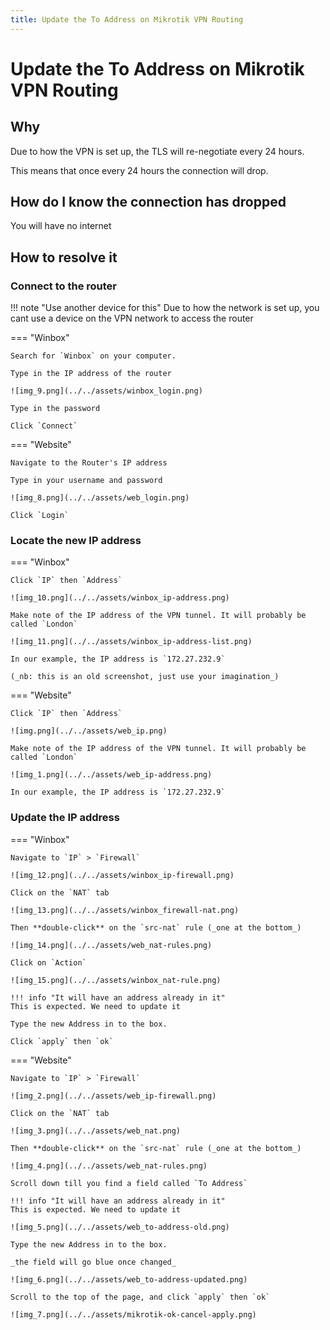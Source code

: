 ```yaml
---
title: Update the To Address on Mikrotik VPN Routing
---
```


# Update the To Address on Mikrotik VPN Routing

## Why

Due to how the VPN is set up, the TLS will re-negotiate every 24 hours.

This means that once every 24 hours the connection will drop.

## How do I know the connection has dropped

You will have no internet

## How to resolve it

### Connect to the router

!!! note "Use another device for this"
    Due to how the network is set up, you cant use a device on the VPN network to access the router

=== "Winbox"

    Search for `Winbox` on your computer.

    Type in the IP address of the router

    ![img_9.png](../../assets/winbox_login.png)

    Type in the password

    Click `Connect`


=== "Website"

    Navigate to the Router's IP address

    Type in your username and password

    ![img_8.png](../../assets/web_login.png)

    Click `Login`

### Locate the new IP address

=== "Winbox"

    Click `IP` then `Address`

    ![img_10.png](../../assets/winbox_ip-address.png)

    Make note of the IP address of the VPN tunnel. It will probably be called `London`

    ![img_11.png](../../assets/winbox_ip-address-list.png)

    In our example, the IP address is `172.27.232.9`

    (_nb: this is an old screenshot, just use your imagination_)

=== "Website"

    Click `IP` then `Address`

    ![img.png](../../assets/web_ip.png)

    Make note of the IP address of the VPN tunnel. It will probably be called `London`

    ![img_1.png](../../assets/web_ip-address.png)

    In our example, the IP address is `172.27.232.9`

### Update the IP address

=== "Winbox"

    Navigate to `IP` > `Firewall`

    ![img_12.png](../../assets/winbox_ip-firewall.png)

    Click on the `NAT` tab

    ![img_13.png](../../assets/winbox_firewall-nat.png)

    Then **double-click** on the `src-nat` rule (_one at the bottom_)

    ![img_14.png](../../assets/web_nat-rules.png)

    Click on `Action`

    ![img_15.png](../../assets/winbox_nat-rule.png)

    !!! info "It will have an address already in it"
    This is expected. We need to update it

    Type the new Address in to the box.

    Click `apply` then `ok`

=== "Website"

    Navigate to `IP` > `Firewall`

    ![img_2.png](../../assets/web_ip-firewall.png)

    Click on the `NAT` tab

    ![img_3.png](../../assets/web_nat.png)

    Then **double-click** on the `src-nat` rule (_one at the bottom_)

    ![img_4.png](../../assets/web_nat-rules.png)

    Scroll down till you find a field called `To Address`

    !!! info "It will have an address already in it"
    This is expected. We need to update it

    ![img_5.png](../../assets/web_to-address-old.png)

    Type the new Address in to the box.

    _the field will go blue once changed_

    ![img_6.png](../../assets/web_to-address-updated.png)

    Scroll to the top of the page, and click `apply` then `ok`

    ![img_7.png](../../assets/mikrotik-ok-cancel-apply.png)

